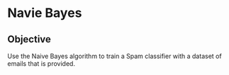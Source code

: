 # Navie Bayes
 ## Objective
 Use the Naive Bayes algorithm to train a Spam classifier with a dataset of emails that is provided.
